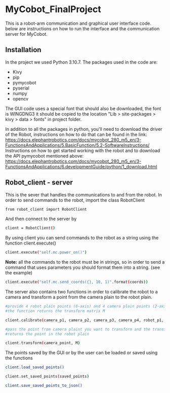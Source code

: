 # MyCobot_FinalProject
This is a robot-arm communication and graphical user interface code.
below are instructions on how to run the interface and the communication server for MyCobot.

## Installation
In the project we used Python 3.10.7.
The packages used in the code are:
- Kivy
- pip
- pymycobot
- pyserial
- numpy
- opencv

The GUI code uses a special font that should also be downloaded, the font is WINGDNG3 it should be copied to the location "Lib > site-packages > kivy > data > fonts" in project folder.

In addition to all the packages in python, you'll need to download the driver of the Robot, instructions on how to do that can be found in the link:
https://docs.elephantrobotics.com/docs/mycobot_280_m5_en/3-FunctionsAndApplications/5.BasicFunction/5.2-Softwarelnstructions/
Instructions on how to get started working with the robot and to download the API pymycobot mentioned above:
https://docs.elephantrobotics.com/docs/mycobot_280_m5_en/3-FunctionsAndApplications/6.developmentGuide/python/1_download.html

## Robot_client - server
This is the sever that handles the communications to and from the robot.
In order to send commands to the robot, import the class RobotClient 

```bash
from robot_client import RobotClient
```
And then connect to the server by
```bash
client = RobotClient()
```
By using client you can send commands to the robot as a string using the function client.execute()
```bash
client.execute("self.mc.power_on()")
```
**Note:** all the commands to the robot must be in strings, so in order to send a command that uses parameters you should format them into a string. (see the example)
```bash
client.execute("self.mc.send_coords({}, 10, 1)".format(coords))
```
The server also contains two functions in order to calibrate the robot to a camera and transform a point from the camera plain to the robot plain.
```bash
#provide 4 robot plain points (6-axis) and 4 camera plain points (2-axis)
#the function returns the transform matrix M

client.calibrate(camera_p1, camera_p2, camera_p3, camera_p4, robot_p1, robot_p2, robot_p3, robot_p4)

#pass the point from camera plaint you want to transform and the transform matrix M
#returns the point in the robot plain

client.transform(camera_point, M)
```
The points saved by the GUI or by the user can be loaded or saved using the functions 
```bash
client.load_saved_points()

client.set_saved_points(saved_points)

client.save_saved_points_to_json()
```

